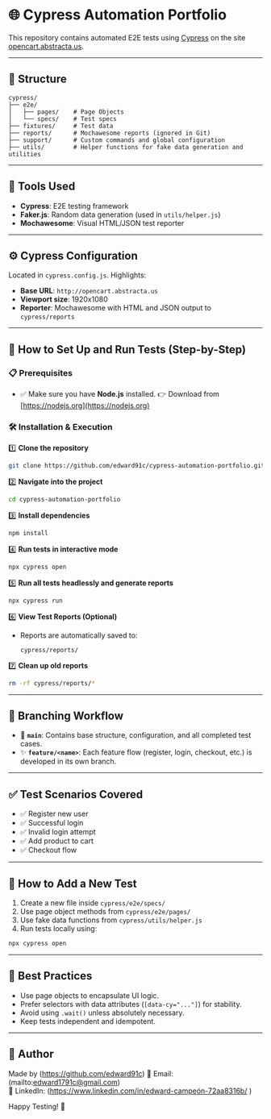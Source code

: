 # 🌐 Cypress Automation Portfolio

This repository contains automated E2E tests using [Cypress](https://www.cypress.io/) on the site [opencart.abstracta.us](https://opencart.abstracta.us).

---

## 📁 Structure

```
cypress/
├── e2e/
│   ├── pages/    # Page Objects
│   └── specs/    # Test specs
├── fixtures/     # Test data
├── reports/      # Mochawesome reports (ignored in Git)
├── support/      # Custom commands and global configuration
├── utils/        # Helper functions for fake data generation and utilities
```

---

## 🔧 Tools Used

* **Cypress**: E2E testing framework
* **Faker.js**: Random data generation (used in `utils/helper.js`)
* **Mochawesome**: Visual HTML/JSON test reporter

---

## ⚙️ Cypress Configuration

Located in `cypress.config.js`. Highlights:

* **Base URL**: `http://opencart.abstracta.us`
* **Viewport size**: 1920x1080
* **Reporter**: Mochawesome with HTML and JSON output to `cypress/reports`

---

## 🚀 How to Set Up and Run Tests (Step-by-Step)

### 📋 Prerequisites

* ✅ Make sure you have **Node.js** installed.
  👉 Download from [https://nodejs.org](https://nodejs.org)

### 🛠️ Installation & Execution

1️⃣ **Clone the repository**

```bash
git clone https://github.com/edward91c/cypress-automation-portfolio.git
```

2️⃣ **Navigate into the project**

```bash
cd cypress-automation-portfolio
```

3️⃣ **Install dependencies**

```bash
npm install
```

4️⃣ **Run tests in interactive mode**

```bash
npx cypress open
```

5️⃣ **Run all tests headlessly and generate reports**

```bash
npx cypress run
```

6️⃣ **View Test Reports (Optional)**

* Reports are automatically saved to:

  ```
  cypress/reports/
  ```

7️⃣ **Clean up old reports**

```bash
rm -rf cypress/reports/*
```

---

## 🌱 Branching Workflow

* 🌿 **`main`**: Contains base structure, configuration, and all completed test cases.
* ✨ **`feature/<name>`**: Each feature flow (register, login, checkout, etc.) is developed in its own branch.

---

## ✅ Test Scenarios Covered

* ✅ Register new user
* ✅ Successful login
* ✅ Invalid login attempt
* ✅ Add product to cart
* ✅ Checkout flow

---

## 🧪 How to Add a New Test

1. Create a new file inside `cypress/e2e/specs/`
2. Use page object methods from `cypress/e2e/pages/`
3. Use fake data functions from `cypress/utils/helper.js`
4. Run tests locally using:

```bash
npx cypress open
```

---

## 🧠 Best Practices

- Use page objects to encapsulate UI logic.
- Prefer selectors with data attributes (`[data-cy="..."]`) for stability.
- Avoid using `.wait()` unless absolutely necessary.
- Keep tests independent and idempotent.

---

## 📌 Author

Made by (https://github.com/edward91c)
📧 Email: (mailto:edward1791c@gmail.com)  
🔗 LinkedIn: (https://www.linkedin.com/in/edward-campeón-72aa8316b/ )

Happy Testing! 🎯
